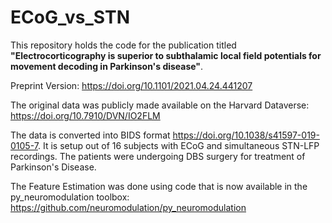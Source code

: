 # ECoG_vs_STN

This repository holds the code for the publication titled **"Electrocorticography is superior to subthalamic local field potentials for movement decoding in Parkinson's disease"**.

Preprint Version: https://doi.org/10.1101/2021.04.24.441207 

The original data was publicly made available on the Harvard Dataverse: https://doi.org/10.7910/DVN/IO2FLM

The data is converted into BIDS format https://doi.org/10.1038/s41597-019-0105-7. It is setup out of 16 subjects with ECoG and simultaneous STN-LFP recordings. The patients  were undergoing DBS surgery for treatment of Parkinson's Disease.  

The Feature Estimation was done using code that is now available in the py_neuromodulation toolbox: https://github.com/neuromodulation/py_neuromodulation
